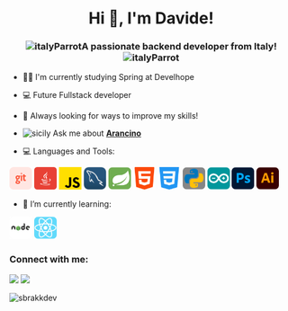 <h1 align="center">Hi 👋, I'm Davide!</h1>
<h3 align="center"><img src="https://cdn3.emoji.gg/emojis/2169_italyparrot.gif" width="64px" height="64px" alt="italyParrot">A passionate backend developer from Italy!<img src="https://cdn3.emoji.gg/emojis/2169_italyparrot.gif" width="64px" height="64px" alt="italyParrot"></h3>

- 👩‍💻 I'm currently studying Spring at Develhope
- 💻 Future Fullstack developer
- 🧠 Always looking for ways to improve my skills!
- <img src="https://cdn3.emoji.gg/emojis/6291-sicily.png" width="20px" height="20px" alt="sicily"> Ask me about <a href="https://it.wikipedia.org/wiki/Arancino">**Arancino**</a>


- 💻 Languages and Tools:
<p align="left">
  <img src="https://github.com/SbrakkDev/iconeReadme/blob/main/git.png" alt="Git" width="40" height="40"> 
  <img src="https://github.com/SbrakkDev/iconeReadme/blob/main/java.png" alt="java" width="40" height="40"> 
  <img src="https://github.com/SbrakkDev/iconeReadme/blob/main/js.png" alt="Js" width="40" height="40"> 
  <img src="https://github.com/SbrakkDev/iconeReadme/blob/main/Mysql.png" alt="MySql" width="40" height="40"> 
  <img src="https://github.com/SbrakkDev/iconeReadme/blob/main/Spring.png" alt = "Spring" width="40" height="40">
  <img src="https://github.com/SbrakkDev/iconeReadme/blob/main/html-5.png" alt = "HTML" width="40" height="40">
  <img src="https://github.com/SbrakkDev/iconeReadme/blob/main/css-3.png" alt = "CSS" width="40" height="40">
  <img src="https://github.com/SbrakkDev/iconeReadme/blob/main/python.png" alt="python" width="40" height="40"> 
  <img src="https://github.com/SbrakkDev/iconeReadme/blob/main/arduino_logo_icon_170518.png" alt = "Arduino" width="40" height="40">
  <img src="https://github.com/SbrakkDev/iconeReadme/blob/main/photoshop.png" alt = "Photoshop" width="40" height="40">
  <img src="https://github.com/SbrakkDev/iconeReadme/blob/main/illustrator.png" alt = "Illustrator" width="40" height="40">
</p>

- 🌱 I’m currently learning:
<p align="left">
  <img src="https://github.com/SbrakkDev/iconeReadme/blob/main/Node.png" alt="Node" width="40" height="40"> 
  <img src="https://github.com/SbrakkDev/iconeReadme/blob/main/React.png" alt="React" width="40" height="40"> 
</p>

<h3 align="left">Connect with me:</h3>
<p align="left">
<a href= "mailto: busadavide95@gmail.com"><img src="https://camo.githubusercontent.com/8af8c43e9ea139f0080afbf7ed0d41aa3c5da9b1a64f8405aea3a7ff95078707/68747470733a2f2f696d672e736869656c64732e696f2f747769747465722f75726c3f6c6162656c3d656d61696c266c6f676f3d676d61696c267374796c653d736f6369616c2675726c3d687474702533412532462532466d61696c746f253341636f6e746163742e69736d61696c686162696269253430676d61696c2e636f6d"></a>
<a href="http://linkedin.com/in/davide-busà"><img src="https://camo.githubusercontent.com/ee91363783c25f092ef39e506b0f752006b9b480b23aa2edb433ca7d81372010/68747470733a2f2f696d672e736869656c64732e696f2f747769747465722f75726c3f6c6162656c3d4c696e6b6564496e266c6f676f3d6c696e6b6564696e267374796c653d736f6369616c2675726c3d68747470732533412532462532467777772e6c696e6b6564696e2e636f6d253246696e25324669736d61696c686162696269" /></a>
</p>
<p align="left"> <img src="https://komarev.com/ghpvc/?username=sbrakkdev&label=Profile%20views&color=0e75b6&style=flat" alt="sbrakkdev" /> </p>
